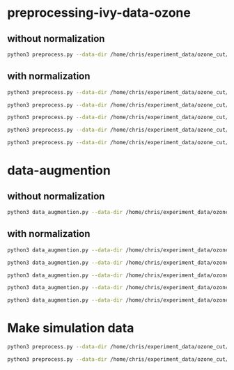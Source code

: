 # preprocessing-ivy-data-ozone

## without normalization
```bash
python3 preprocess.py --data-dir /home/chris/experiment_data/ozone_cut/ozone_cut/Exp44_Ivy2
```

## with normalization
```bash
python3 preprocess.py --data-dir /home/chris/experiment_data/ozone_cut/ozone_cut/Exp44_Ivy2 --normalization min-max
```

```bash
python3 preprocess.py --data-dir /home/chris/experiment_data/ozone_cut/ozone_cut/Exp44_Ivy2 --normalization adjusted-min-max
```

```bash
python3 preprocess.py --data-dir /home/chris/experiment_data/ozone_cut/ozone_cut/Exp44_Ivy2 --normalization min-max-chunk
```

```bash
python3 preprocess.py --data-dir /home/chris/experiment_data/ozone_cut/ozone_cut/Exp44_Ivy2 --normalization z-score-chunk
```

```bash
python3 preprocess.py --data-dir /home/chris/experiment_data/ozone_cut/ozone_cut/Exp44_Ivy2 --normalization z-score
```

# data-augmention

## without normalization
```bash
python3 data_augmention.py --data-dir /home/chris/experiment_data/ozone_cut/ozone_cut
```

## with normalization
```bash
python3 data_augmention.py --data-dir /home/chris/experiment_data/ozone_cut/ozone_cut --normalization min-max
```

```bash
python3 data_augmention.py --data-dir /home/chris/experiment_data/ozone_cut/ozone_cut --normalization adjusted-min-max
```

```bash
python3 data_augmention.py --data-dir /home/chris/experiment_data/ozone_cut/ozone_cut --normalization min-max-chunk
```

```bash
python3 data_augmention.py --data-dir /home/chris/experiment_data/ozone_cut/ozone_cut --normalization z-score-chunk
```

```bash
python3 data_augmention.py --data-dir /home/chris/experiment_data/ozone_cut/ozone_cut --normalization z-score
```

# Make simulation data

```bash
python3 preprocess.py --data-dir /home/chris/experiment_data/ozone_cut/ozone_cut/Exp44_Ivy2 --create-simulation-files 1
```

```bash
python3 preprocess.py --data-dir /home/chris/experiment_data/ozone_cut/ozone_cut/Exp45_Ivy4 --create-simulation-files 1
```